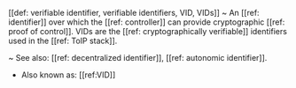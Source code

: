 [[def: verifiable identifier, verifiable identifiers, VID, VIDs]]
~ An [[ref: identifier]] over which the [[ref: controller]] can provide cryptographic [[ref: proof of control]]. VIDs are the [[ref: cryptographically verifiable]] identifiers used in the [[ref: ToIP stack]].

~ See also: [[ref: decentralized identifier]], [[ref: autonomic identifier]].
- Also known as: [[ref:VID]]

